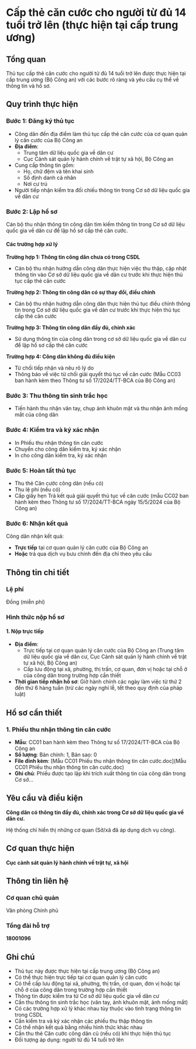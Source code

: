 # Cấp thẻ căn cước cho người từ đủ 14 tuổi trở lên (thực hiện tại cấp trung ương)

## Tổng quan
Thủ tục cấp thẻ căn cước cho người từ đủ 14 tuổi trở lên được thực hiện tại cấp trung ương (Bộ Công an) với các bước rõ ràng và yêu cầu cụ thể về thông tin và hồ sơ.

## Quy trình thực hiện

### Bước 1: Đăng ký thủ tục
- Công dân đến địa điểm làm thủ tục cấp thẻ căn cước của cơ quan quản lý căn cước của Bộ Công an
- **Địa điểm**: 
  - Trung tâm dữ liệu quốc gia về dân cư
  - Cục Cảnh sát quản lý hành chính về trật tự xã hội, Bộ Công an
- Cung cấp thông tin gồm:
  - Họ, chữ đệm và tên khai sinh
  - Số định danh cá nhân
  - Nơi cư trú
- Người tiếp nhận kiểm tra đối chiếu thông tin trong Cơ sở dữ liệu quốc gia về dân cư

### Bước 2: Lập hồ sơ
Cán bộ thu nhận thông tin công dân tìm kiếm thông tin trong Cơ sở dữ liệu quốc gia về dân cư để lập hồ sơ cấp thẻ căn cước.

#### Các trường hợp xử lý

**Trường hợp 1: Thông tin công dân chưa có trong CSDL**
- Cán bộ thu nhận hướng dẫn công dân thực hiện việc thu thập, cập nhật thông tin vào Cơ sở dữ liệu quốc gia về dân cư trước khi thực hiện thủ tục cấp thẻ căn cước

**Trường hợp 2: Thông tin công dân có sự thay đổi, điều chỉnh**
- Cán bộ thu nhận hướng dẫn công dân thực hiện thủ tục điều chỉnh thông tin trong Cơ sở dữ liệu quốc gia về dân cư trước khi thực hiện thủ tục cấp thẻ căn cước

**Trường hợp 3: Thông tin công dân đầy đủ, chính xác**
- Sử dụng thông tin của công dân trong cơ sở dữ liệu quốc gia về dân cư để lập hồ sơ cấp thẻ căn cước

**Trường hợp 4: Công dân không đủ điều kiện**
- Từ chối tiếp nhận và nêu rõ lý do
- Thông báo về việc từ chối giải quyết thủ tục về căn cước (Mẫu CC03 ban hành kèm theo Thông tư số 17/2024/TT-BCA của Bộ Công an)

### Bước 3: Thu thông tin sinh trắc học
- Tiến hành thu nhận vân tay, chụp ảnh khuôn mặt và thu nhận ảnh mống mắt của công dân

### Bước 4: Kiểm tra và ký xác nhận
- In Phiếu thu nhận thông tin căn cước
- Chuyển cho công dân kiểm tra, ký xác nhận
- In cho công dân kiểm tra, ký xác nhận

### Bước 5: Hoàn tất thủ tục
- Thu thẻ Căn cước công dân (nếu có)
- Thu lệ phí (nếu có)
- Cấp giấy hẹn Trả kết quả giải quyết thủ tục về căn cước (mẫu CC02 ban hành kèm theo Thông tư số 17/2024/TT-BCA ngày 15/5/2024 của Bộ Công an)

### Bước 6: Nhận kết quả
Công dân nhận kết quả:
- **Trực tiếp** tại cơ quan quản lý căn cước của Bộ Công an
- **Hoặc** trả qua dịch vụ bưu chính đến địa chỉ theo yêu cầu

## Thông tin chi tiết

### Lệ phí
Đồng (miễn phí)

### Hình thức nộp hồ sơ

#### 1. Nộp trực tiếp
- **Địa điểm**: 
  - Trực tiếp tại cơ quan quản lý căn cước của Bộ Công an (Trung tâm dữ liệu quốc gia về dân cư, Cục Cảnh sát quản lý hành chính về trật tự xã hội, Bộ Công an)
  - Cấp lưu động tại xã, phường, thị trấn, cơ quan, đơn vị hoặc tại chỗ ở của công dân trong trường hợp cần thiết
- **Thời gian tiếp nhận hồ sơ**: Giờ hành chính các ngày làm việc từ thứ 2 đến thứ 6 hàng tuần (trừ các ngày nghỉ lễ, tết theo quy định của pháp luật)

## Hồ sơ cần thiết

### 1. Phiếu thu nhận thông tin căn cước
- **Mẫu**: CC01 ban hành kèm theo Thông tư số 17/2024/TT-BCA của Bộ Công an
- **Số lượng**: Bản chính: 1, Bản sao: 0
- **File đính kèm**: [Mẫu CC01 Phiếu thu nhận thông tin căn cước.doc](Mẫu CC01 Phiếu thu nhận thông tin căn cước.doc)
- **Ghi chú**: Phiếu được tạo lập khi trích xuất thông tin của công dân trong Cơ sở...

## Yêu cầu và điều kiện

**Công dân có thông tin đầy đủ, chính xác trong Cơ sở dữ liệu quốc gia về dân cư.**

Hệ thống chỉ hiển thị những cơ quan (Sở/xã đã áp dụng dịch vụ công).

## Cơ quan thực hiện

**Cục cảnh sát quản lý hành chính về trật tự, xã hội**

## Thông tin liên hệ

### Cơ quan chủ quản
Văn phòng Chính phủ

### Tổng đài hỗ trợ
**18001096**

## Ghi chú

- Thủ tục này được thực hiện tại cấp trung ương (Bộ Công an)
- Có thể thực hiện trực tiếp tại cơ quan quản lý căn cước
- Có thể cấp lưu động tại xã, phường, thị trấn, cơ quan, đơn vị hoặc tại chỗ ở của công dân trong trường hợp cần thiết
- Thông tin được kiểm tra từ Cơ sở dữ liệu quốc gia về dân cư
- Cần thu thông tin sinh trắc học (vân tay, ảnh khuôn mặt, ảnh mống mắt)
- Có các trường hợp xử lý khác nhau tùy thuộc vào tình trạng thông tin trong CSDL
- Cần kiểm tra và ký xác nhận các phiếu thu thập thông tin
- Có thể nhận kết quả bằng nhiều hình thức khác nhau
- Cần thu thẻ Căn cước công dân cũ (nếu có) khi thực hiện thủ tục
- Đối tượng áp dụng: người từ đủ 14 tuổi trở lên


